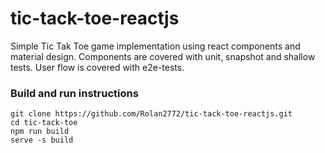 # tic-tack-toe-reactjs
Simple Tic Tak Toe game implementation using react components and material design. 
Components are covered with unit, snapshot and shallow tests. User flow is covered with e2e-tests.

### Build and run instructions
```
git clone https://github.com/Rolan2772/tic-tack-toe-reactjs.git
cd tic-tack-toe
npm run build
serve -s build
```
